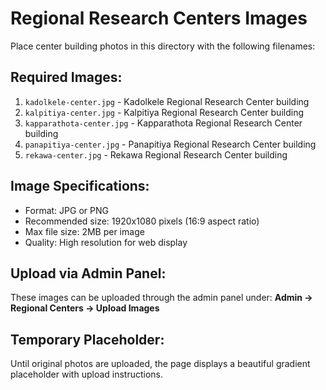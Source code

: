 # Regional Research Centers Images

Place center building photos in this directory with the following filenames:

## Required Images:

1. `kadolkele-center.jpg` - Kadolkele Regional Research Center building
2. `kalpitiya-center.jpg` - Kalpitiya Regional Research Center building
3. `kapparathota-center.jpg` - Kapparathota Regional Research Center building
4. `panapitiya-center.jpg` - Panapitiya Regional Research Center building
5. `rekawa-center.jpg` - Rekawa Regional Research Center building

## Image Specifications:
- Format: JPG or PNG
- Recommended size: 1920x1080 pixels (16:9 aspect ratio)
- Max file size: 2MB per image
- Quality: High resolution for web display

## Upload via Admin Panel:
These images can be uploaded through the admin panel under:
**Admin → Regional Centers → Upload Images**

## Temporary Placeholder:
Until original photos are uploaded, the page displays a beautiful gradient placeholder with upload instructions.
